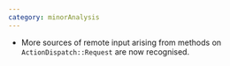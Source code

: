 ```yaml
---
category: minorAnalysis
---
```

* More sources of remote input arising from methods on `ActionDispatch::Request`
  are now recognised.
